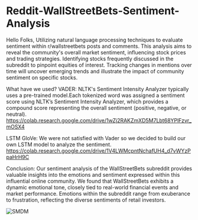 # Reddit-WallStreetBets-Sentiment-Analysis


Hello Folks,
Utilizing natural language processing techniques to evaluate sentiment within r/wallstreetbets posts and comments. This analysis aims to reveal the community's overall market sentiment, influencing stock prices and trading strategies. Identifying stocks frequently discussed in the subreddit to pinpoint equities of interest. Tracking changes in mentions over time will uncover emerging trends and illustrate the impact of community sentiment on specific stocks.

What have we used?
VADER: NLTK's Sentiment Intensity Analyzer typically uses a pre-trained model.Each tokenized word was assigned a sentiment score using NLTK’s Sentiment Intensity Analyzer, which provides a compound score representing the overall sentiment (positive, negative, or neutral).
https://colab.research.google.com/drive/1wZj2RAKZmXD5M7Lbt68YPlFzvr_mOSX4

LSTM GloVe: We were not satisfied with Vader so we decided to build our own LSTM model to analyze the sentiment.
https://colab.research.google.com/drive/1V4LWMcpntNchafUH4_d7vWYzPpaHrH9C

Conclusion:
Our sentiment analysis of the WallStreetBets subreddit provides valuable insights into the emotions and sentiment expressed within this influential online community. We found that WallStreetBets exhibits a dynamic emotional tone, closely tied to real-world financial events and market performance. 
Emotions within the subreddit range from exuberance to frustration, reflecting the diverse sentiments of retail investors. 


![SMDM](https://github.com/ShivaniNeharkar/Reddit-WallStreetBets-Sentiment-Analysis/assets/43198273/9aadb56e-bca3-4b3d-a563-2c6db95f20d4)


